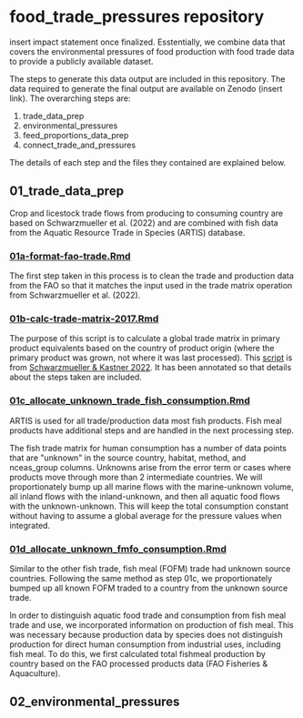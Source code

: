 # food_trade_pressures repository

insert impact statement once finalized. Esstentially, we combine data that covers the environmental pressures of food production with food trade data to provide a publicly available dataset.

The steps to generate this data output are included in this repository. The data required to generate the final output are available on Zenodo (insert link). The overarching steps are:

1. trade_data_prep
2. environmental_pressures
3. feed_proportions_data_prep
4. connect_trade_and_pressures

The details of each step and the files they contained are explained below.

## 01_trade_data_prep
Crop and licestock trade flows from producing to consuming country are based on Schwarzmueller et al. (2022) and are combined with fish data from the Aquatic Resource Trade in Species (ARTIS) database.

### [01a-format-fao-trade.Rmd](https://github.com/jagephart/food_trade_pressures/blob/main/01_trade_data_prep/01a-format-fao-trade.Rmd)
The first step taken in this process is to clean the trade and production data from the FAO so that it matches the input used in the trade matrix operation from Schwarzmueller et al. (2022).

### [01b-calc-trade-matrix-2017.Rmd](https://github.com/jagephart/food_trade_pressures/blob/main/01_trade_data_prep/01b-calc-trade-matrix-2017.Rmd)
The purpose of this script is to calculate a global trade matrix in primary product equivalents based on the country of product origin (where the primary product was grown, not where it was last processed). This [script](https://zenodo.org/record/5751294#.YrrrmXZByMo) is from [Schwarzmueller & Kastner 2022](https://link.springer.com/article/10.1007/s11625-022-01138-7#Sec2). It has been annotated so that details about the steps taken are included.

### [01c_allocate_unknown_trade_fish_consumption.Rmd](https://github.com/jagephart/food_trade_pressures/blob/main/01_trade_data_prep/01c_allocate_unknown_trade_fish_consumption.Rmd)
ARTIS is used for all trade/production data most fish products. Fish meal products have additional steps and are handled in the next processing step. 

The fish trade matrix for human consumption has a number of data points that are "unknown" in the source country, habitat, method, and nceas_group columns. Unknowns arise from the error term or cases where products move through more than 2 intermediate countries. We will proportionately bump up all marine flows with the marine-unknown volume, all inland flows with the inland-unknown, and then all aquatic food flows with the unknown-unknown. This will keep the total consumption constant without having to assume a global average for the pressure values when integrated.

### [01d_allocate_unknown_fmfo_consumption.Rmd](https://github.com/jagephart/food_trade_pressures/blob/main/01_trade_data_prep/01d_allocate_unknown_fmfo_consumption.Rmd)
Similar to the other fish trade, fish meal (FOFM) trade had unknown source countries. Following the same method as step 01c, we proportionately bumped up all known FOFM traded to a country from the unknown source trade. 

In order to distinguish aquatic food trade and consumption from fish meal trade and use, we incorporated information on production of fish meal. This was necessary because production data by species does not distinguish production for direct human consumption from industrial uses, including fish meal. To do this, we first calculated total fishmeal production by country based on the FAO processed products data (FAO Fisheries & Aquaculture). 

## 02_environmental_pressures
